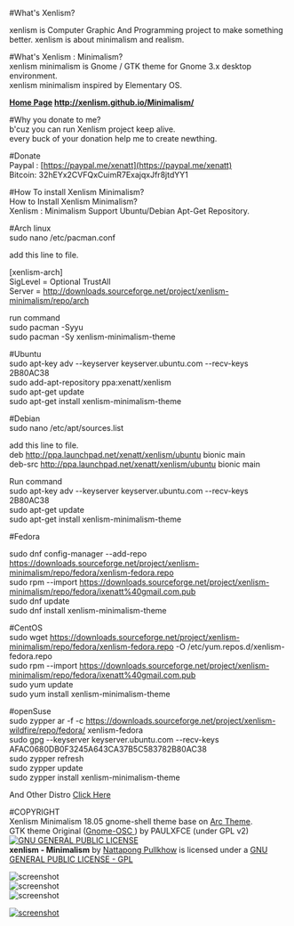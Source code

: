 #What's Xenlism?                                 

xenlism is Computer Graphic And Programming project to make something better.
xenlism is about minimalism and realism.


#What's Xenlism : Minimalism?               
xenlism minimalism is Gnome / GTK theme for Gnome 3.x desktop environment.                       
xenlism minimalism inspired by Elementary OS.                              
                       
**[Home Page](http://xenlism.github.io/Minimalism/) http://xenlism.github.io/Minimalism/**                           
                             
#Why you donate to me?                                
b'cuz you can run Xenlism project keep alive.                             
every buck of your donation help me to create newthing.                           
                          
#Donate                                     
Paypal : [https://paypal.me/xenatt](https://paypal.me/xenatt)                           
Bitcoin: 32hEYx2CVFQxCuimR7ExajqxJfr8jtdYY1                       
                      
#How To install Xenlism Minimalism?                            
How to Install Xenlism Minimalism?                      
Xenlism : Minimalism Support Ubuntu/Debian Apt-Get Repository.                     
                  
#Arch linux                         
sudo nano /etc/pacman.conf                    

add this line to file.                      
                     
[xenlism-arch]                     
SigLevel = Optional TrustAll                       
Server = http://downloads.sourceforge.net/project/xenlism-minimalism/repo/arch                        
                      
run command                 
sudo pacman -Syyu                       
sudo pacman -Sy xenlism-minimalism-theme                    
                                     

#Ubuntu                             
sudo apt-key adv --keyserver keyserver.ubuntu.com --recv-keys 2B80AC38                   
sudo add-apt-repository ppa:xenatt/xenlism                  
sudo apt-get update                    
sudo apt-get install xenlism-minimalism-theme                   
                  
#Debian                    
sudo nano /etc/apt/sources.list                
                        
add this line to file.                 
deb http://ppa.launchpad.net/xenatt/xenlism/ubuntu bionic main               
deb-src http://ppa.launchpad.net/xenatt/xenlism/ubuntu bionic main                  
                  
Run command                                
sudo apt-key adv --keyserver keyserver.ubuntu.com --recv-keys 2B80AC38                       
sudo apt-get update                   
sudo apt-get install xenlism-minimalism-theme                     

#Fedora                                   
                                        
sudo dnf config-manager --add-repo https://downloads.sourceforge.net/project/xenlism-minimalism/repo/fedora/xenlism-fedora.repo                        
sudo rpm --import https://downloads.sourceforge.net/project/xenlism-minimalism/repo/fedora/ixenatt%40gmail.com.pub                             
sudo dnf update                        
sudo dnf install xenlism-minimalism-theme                           


#CentOS                             
sudo wget https://downloads.sourceforge.net/project/xenlism-minimalism/repo/fedora/xenlism-fedora.repo -O /etc/yum.repos.d/xenlism-fedora.repo                    
sudo rpm --import https://downloads.sourceforge.net/project/xenlism-minimalism/repo/fedora/ixenatt%40gmail.com.pub                            
sudo yum update                     
sudo yum install xenlism-minimalism-theme      

#openSuse                                     
sudo zypper ar -f -c https://downloads.sourceforge.net/project/xenlism-wildfire/repo/fedora/ xenlism-fedora                                                                   
sudo gpg --keyserver keyserver.ubuntu.com --recv-keys AFAC0680DB0F3245A643CA37B5C583782B80AC38               
sudo zypper refresh                  
sudo zypper update                                                  
sudo zypper install xenlism-minimalism-theme                                           
                              
And Other Distro [Click Here](https://xenlism.github.io/Minimalism)                   
                  
 
#COPYRIGHT                 
Xenlism Minimalism 18.05 gnome-shell theme base on [Arc Theme](https://github.com/horst3180/Arc-theme).                     
GTK theme Original ([Gnome-OSC ](https://github.com/paullinuxthemer/gnome-osc-themes)) by PAULXFCE (under GPL v2)                    
[![GNU GENERAL PUBLIC LICENSE](http://www.gnu.org/graphics/gplv3-127x51.png)](https://www.gnu.org/licenses/gpl.txt/)                           
**xenlism - Minimalism** by [Nattapong Pullkhow](https://twitter.com/xenatt) is licensed under a [GNU GENERAL PUBLIC LICENSE - GPL](https://www.gnu.org/licenses/gpl.txt)                             

![screenshot](https://raw.githubusercontent.com/xenlism/minimalism/master/Screenshot/xenlism_minimalism_cover1.png)   
![screenshot](https://raw.githubusercontent.com/xenlism/minimalism/master/Screenshot/xenlism_minimalism_cover2.png)    
![screenshot](https://raw.githubusercontent.com/xenlism/minimalism/master/Screenshot/xenlism_minimalism_cover3.png)    
                                
[![screenshot](https://www.paypalobjects.com/webstatic/mktg/merchant_portal/button/donate.en.png)](https://paypal.me/xenatt)                        
